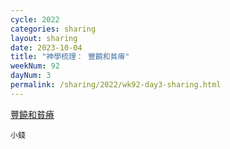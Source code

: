 ```yaml
---
cycle: 2022
categories: sharing
layout: sharing
date: 2023-10-04
title: "神學梳理： 豐饒和貧瘠"
weekNum: 92
dayNum: 3
permalink: /sharing/2022/wk92-day3-sharing.html
---
```


[ 豐饒和貧瘠](https://drive.google.com/file/d/1W01RtVV_ClRcPMYyV0jdH8k43H8UsqW7)

`小錢`
